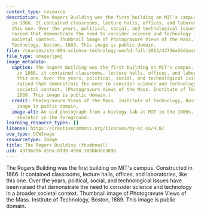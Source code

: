 ```yaml
---
content_type: resource
description: The Rogers Building was the first building on MIT's campus. Constructed
  in 1866. It contained classrooms, lecture halls, offices, and laboratories, like
  this one. Over the years, political, social, and technological issues have been
  raised that demonstrate the need to consider science and technology in a broader
  societal context. Thumbnail image of Photogravure Views of the Mass. Institute of
  Technology, Boston, 1889. This image is public domain.
file: /courses/sts-004-science-technology-world-fall-2013/43736a56d1ea0fd94988305bbdde389b_sts-004f13-th.jpg
file_type: image/jpeg
image_metadata:
  caption: The Rogers Building was the first building on MIT's campus. Constructed
    in 1866, it contained classrooms, lecture halls, offices, and laboratories, like
    this one. Over the years, political, social, and technological issues have been
    raised that demonstrate the need to consider science and technology in a broader
    societal context. (Photogravure Views of the Mass. Institute of Technology, Boston,
    1889. This image is public domain.)
  credit: Photogravure Views of the Mass. Institute of Technology, Boston, 1889. This
    image is public domain.
  image-alt: An old photograph from a biology lab at MIT in the 1800s. There is a
    skeleton in the foreground.
learning_resource_types: []
license: https://creativecommons.org/licenses/by-nc-sa/4.0/
ocw_type: OCWImage
resourcetype: Image
title: The Rogers Building (thumbnail)
uid: 43736a56-d1ea-0fd9-4988-305bbdde389b
---
```

The Rogers Building was the first building on MIT's campus. Constructed in 1866. It contained classrooms, lecture halls, offices, and laboratories, like this one. Over the years, political, social, and technological issues have been raised that demonstrate the need to consider science and technology in a broader societal context. Thumbnail image of Photogravure Views of the Mass. Institute of Technology, Boston, 1889. This image is public domain.